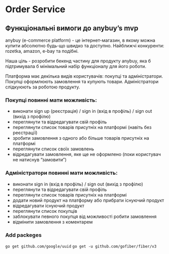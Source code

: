 # Order Service

## Функціональні вимоги до anybuy’s mvp

anybuy (e-commerce platform) - це інтернет-магазин, в якому можна купити абсолютно будь-що швидко та доступно. Найближчі конкуренти: rozetka, amazon, e-bay та подібні.

Наша ціль - розробити бекенд частину для продукту anybuy, яка б підтримувала б мінімальний набір функціоналу для його роботи.

Платформа має декілька видів користувачів: покупці та адміністратори. Покупці оформлюють замовлення та купують товари. Адміністратори слідкуюють за роботою продукту.

### Покупці повинні мати можливість:

* виконати sign up (реєстрація) / sign in (вхід в профіль) / sign out (вихід з профілю)
* переглянути та відредагувати свій профіль
* пeрeглянути список товарів присутніх на платформі (навіть без реєстрації)
* зробити замовлення з одного або більше товарів присутніх на платформі
* переглянути список своїх замовлень
* відредагувати замовлення, яке ще не оформлено (поки користувач не натиснув “замовити”)

### Адміністратори повинні мати можливість:

* виконати sign in (вхід в профіль) / sign out (вихід з профілю)
* переглянути та відредагувати свій профіль
* пeрeглянути список товарів присутніх на платформі
* додати новий продукт на платформу або прибрати існуючий продукт
* відредагувати існуючий продукт
* переглянути список покупців
* заблокувати певного покупця від можливості робити замовлення
* відмінити замовлення з коментарем

### Add packeges

``go get github.com/google/uuid``
``go get -u github.com/gofiber/fiber/v3``
